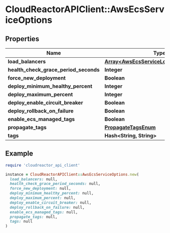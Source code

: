 # CloudReactorAPIClient::AwsEcsServiceOptions

## Properties

| Name | Type | Description | Notes |
| ---- | ---- | ----------- | ----- |
| **load_balancers** | [**Array&lt;AwsEcsServiceLoadBalancerDetails&gt;**](AwsEcsServiceLoadBalancerDetails.md) |  | [readonly] |
| **health_check_grace_period_seconds** | **Integer** |  | [optional] |
| **force_new_deployment** | **Boolean** |  | [optional] |
| **deploy_minimum_healthy_percent** | **Integer** |  | [optional] |
| **deploy_maximum_percent** | **Integer** |  | [optional] |
| **deploy_enable_circuit_breaker** | **Boolean** |  | [optional] |
| **deploy_rollback_on_failure** | **Boolean** |  | [optional] |
| **enable_ecs_managed_tags** | **Boolean** |  | [optional] |
| **propagate_tags** | [**PropagateTagsEnum**](PropagateTagsEnum.md) |  | [optional] |
| **tags** | **Hash&lt;String, String&gt;** |  | [optional] |

## Example

```ruby
require 'cloudreactor_api_client'

instance = CloudReactorAPIClient::AwsEcsServiceOptions.new(
  load_balancers: null,
  health_check_grace_period_seconds: null,
  force_new_deployment: null,
  deploy_minimum_healthy_percent: null,
  deploy_maximum_percent: null,
  deploy_enable_circuit_breaker: null,
  deploy_rollback_on_failure: null,
  enable_ecs_managed_tags: null,
  propagate_tags: null,
  tags: null
)
```

